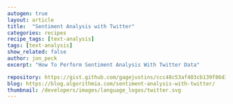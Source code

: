 ```yaml
---
autogen: true
layout: article
title:  "Sentiment Analysis with Twitter"
categories: recipes
recipe_tags: [text-analysis]
tags: [text-analysis]
show_related: false
author: jon_peck
excerpt: "How To Perform Sentiment Analysis With Twitter Data"

repository: https://gist.github.com/gagejustins/ccc48c53af403cb139f86d34b78d7022
blog: https://blog.algorithmia.com/sentiment-analysis-with-twitter/
thumbnail: /developers/images/language_logos/twitter.svg
---
```


